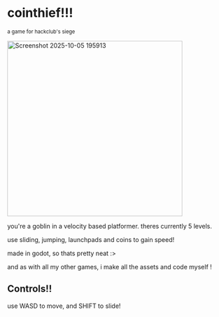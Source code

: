 # cointhief!!!
<sup>a game for hackclub's siege</sup>

<img height="400" alt="Screenshot 2025-10-05 195913" src="https://github.com/user-attachments/assets/0311598b-cb13-4242-ba53-a2af2f3b317b" />


you're a goblin in a velocity based platformer. theres currently 5 levels.

use sliding, jumping, launchpads and coins to gain speed!


made in godot, so thats pretty neat :>

and as with all my other games, i make all the assets and code myself !

## Controls!!

​use WASD to move, and SHIFT to slide!
